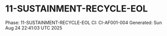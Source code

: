# 11-SUSTAINMENT-RECYCLE-EOL
Phase: 11-SUSTAINMENT-RECYCLE-EOL
CI: CI-AF001-004
Generated: Sun Aug 24 22:41:03 UTC 2025
